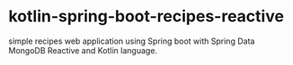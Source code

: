 # kotlin-spring-boot-recipes-reactive

simple recipes web application using Spring boot with Spring Data MongoDB Reactive and Kotlin language.

